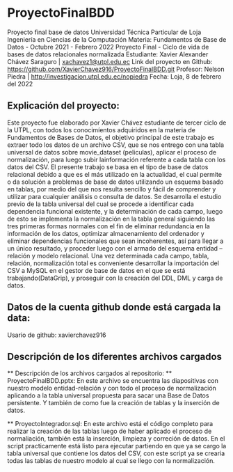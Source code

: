 # ProyectoFinalBDD
Proyecto final base de datos
Universidad Técnica Particular de Loja
Ingeniería en Ciencias de la Computación
Materia: Fundamentos de Base de Datos - Octubre 2021 - Febrero 2022
Proyecto Final - Ciclo de vida de bases de datos relacionales normalizada
Estudiante: Xavier Alexander Chávez Saraguro | xachavez1@utpl.edu.ec
Link del proyecto en Github: 
https://github.com/XavierChavez916/ProyectoFinalBDD.git
Profesor: Nelson Piedra | http://investigacion.utpl.edu.ec/nopiedra
Fecha: Loja, 8 de febrero del 2022

## Explicación del proyecto:
Este proyecto fue elaborado por Xavier Chávez estudiante de tercer ciclo de la UTPL, con todos los conocimíentos adquiridos en la materia de Fundamentos de Bases de Datos, el objetivo principal de este trabajo es extraer todo los datos de un archivo CSV, que se nos entrego con una tabla universal de datos sobre movie_dataset (peliculas), aplicar el proceso de normalización, para luego subir lainformación referente a cada tabla con los datos del CSV. El presente trabajo se basa en el tipo de base de datos relacional debido a que es el más utilizado en la actualidad, el cual permite o da solución a problemas de base de datos utilizando un esquema basado en tablas, por medio del que nos resulta sencillo y fácil de comprender y utilizar para cualquier análisis o consulta de datos. Se desarrolla el estudio previo de la tabla universal del cual se procede a identificar cada dependencia funcional existente, y la determinación de cada campo, luego de esto se implementa la normalización en la tabla general siguiendo las tres primeras formas normales con el fin de eliminar redundancia en la información de los datos, optimizar almacenamiento del ordenador y eliminar dependencias funcionales que sean incoherentes, así para llegar a un único resultado, y proceder luego con el armado del esquema entidad – relación y modelo relacional. Una vez determinada cada campo, tabla, relación, normalización total es conveniente desarrollar la importación del CSV a MySQL en el gestor de base de datos en el que se está trabajando(DataGrip), y proseguir con la creación del DDL, DML y carga de datos.

## Datos de la cuenta github donde está cargada la data:
Usario de github: xavierchavez916

## Descripción de los diferentes archivos cargados

** Descripción de los archivos cargados al repositorio:
** ProyectoFinalBDD.pptx:
En este archivo se encuentra las diapositivas con nuestro modelo entidad-relación y con todo el proceso de normalización aplicando a la tabla universal propuesta para sacar una Base de Datos persistente. Y también de como fue la creación de tablas y la inserción de datos.

** ProyectoIntegrador.sql:
En este archivo está el código completo para realizar la creación de las tablas luego de haber aplicado el proceso de normaliación, también está la inserción, limpieza y correción de datos.
En el script practicamente está listo para ejecutar partiendo en que ya se cargo la tabla universal que contiene los datos del CSV, con este script ya se crearia todas las tablas de nuestro modelo al cual se llego con la normalización.